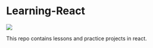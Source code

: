 # Learning-React
<img src="https://www.google.com/imgres?imgurl=https%3A%2F%2Fanalyticsindiamag.com%2Fwp-content%2Fuploads%2F2021%2F01%2Fpasted-image-0-2.png&imgrefurl=https%3A%2F%2Fmorioh.com%2Fp%2Fd24cf66bb689&tbnid=t1SVGjCvK-g4CM&vet=12ahUKEwjL1vjd_Pn1AhUrIMUKHT8bAWEQMygCegUIARC4AQ..i&docid=grBzNd6cGd83xM&w=600&h=323&q=reactjs&client=firefox-b-d&ved=2ahUKEwjL1vjd_Pn1AhUrIMUKHT8bAWEQMygCegUIARC4AQ">

This repo contains lessons and practice projects in react.
